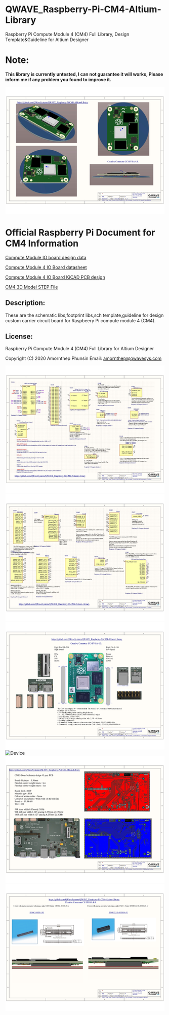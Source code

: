 # QWAVE_Raspberry-Pi-CM4-Altium-Library
Raspberry Pi Compute Module 4 (CM4) Full Library, Design Template&amp;Guideline for Altium Designer

# Note:
**This library is currently untested, I can not guarantee it will works, Please inform me if any problem you found to improve it.**

![Device](/SCH_Snapshot-Picture/CM4_Page_01.jpg?raw=true)

# Official Raspberry Pi Document for CM4 Information 

[Compute Module IO board design data](https://github.com/raspberrypi/documentation/blob/master/hardware/computemodule/designfiles.md)

[Compute Module 4 IO Board datasheet](http://datasheets.raspberrypi.org/cm4io/cm4io-datasheet.pdf)

[Compute Module 4 IO Board KiCAD PCB design](http://datasheets.raspberrypi.org/cm4io/CM4IO-KiCAD.zip)

[CM4 3D Model STEP File](https://datasheets.raspberrypi.org/cm4/CM4-step.zip)

## Description:
These are the schematic libs,footprint libs,sch template,guideline for design custom carrier circuit board for Raspbeery Pi compute module 4 (CM4).

## License:
Raspberry Pi Compute Module 4 (CM4) Full Library for Altium Designer

Copyright (C) 2020 Amornthep Phunsin
Email: amornthep@qwavesys.com

![Device](/SCH_Snapshot-Picture/CM4_Page_02.jpg?raw=true)
![Device](/SCH_Snapshot-Picture/CM4_Page_03.jpg?raw=true)
![Device](/SCH_Snapshot-Picture/CM4_Page_19.jpg?raw=true)
![Device](/SCH_Snapshot-Picture/CM4_Page_04.jpg?raw=true)
![Device](/SCH_Snapshot-Picture/CM4_Page_05.jpg?raw=true)
![Device](/SCH_Snapshot-Picture/CM4_Page_06.jpg?raw=true)
